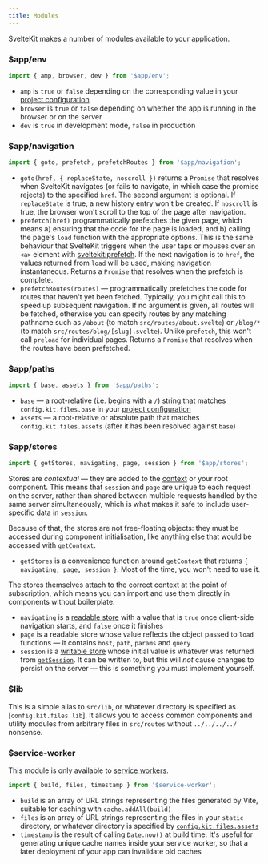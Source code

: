 ```yaml
---
title: Modules
---
```


SvelteKit makes a number of modules available to your application.

### $app/env

```js
import { amp, browser, dev } from '$app/env';
```

* `amp` is `true` or `false` depending on the corresponding value in your [project configuration](#configuration)
* `browser` is `true` or `false` depending on whether the app is running in the browser or on the server
* `dev` is `true` in development mode, `false` in production

### $app/navigation

```js
import { goto, prefetch, prefetchRoutes } from '$app/navigation';
```

* `goto(href, { replaceState, noscroll })` returns a `Promise` that resolves when SvelteKit navigates (or fails to navigate, in which case the promise rejects) to the specified `href`. The second argument is optional. If `replaceState` is true, a new history entry won't be created. If `noscroll` is true, the browser won't scroll to the top of the page after navigation.
* `prefetch(href)` programmatically prefetches the given page, which means a) ensuring that the code for the page is loaded, and b) calling the page's `load` function with the appropriate options. This is the same behaviour that SvelteKit triggers when the user taps or mouses over an `<a>` element with [sveltekit:prefetch](docs#sveltekit_prefetch). If the next navigation is to `href`, the values returned from `load` will be used, making navigation instantaneous. Returns a `Promise` that resolves when the prefetch is complete.
* `prefetchRoutes(routes)` — programmatically prefetches the code for routes that haven't yet been fetched. Typically, you might call this to speed up subsequent navigation. If no argument is given, all routes will be fetched, otherwise you can specify routes by any matching pathname such as `/about` (to match `src/routes/about.svelte`) or `/blog/*` (to match `src/routes/blog/[slug].svelte`). Unlike `prefetch`, this won't call `preload` for individual pages. Returns a `Promise` that resolves when the routes have been prefetched.

### $app/paths

```js
import { base, assets } from '$app/paths';
```

* `base` — a root-relative (i.e. begins with a `/`) string that matches `config.kit.files.base` in your [project configuration](#configuration)
* `assets` — a root-relative or absolute path that matches `config.kit.files.assets` (after it has been resolved against `base`)

### $app/stores

```js
import { getStores, navigating, page, session } from '$app/stores';
```

Stores are _contextual_ — they are added to the [context](https://svelte.dev/tutorial/context-api) or your root component. This means that `session` and `page` are unique to each request on the server, rather than shared between multiple requests handled by the same server simultaneously, which is what makes it safe to include user-specific data in `session`.

Because of that, the stores are not free-floating objects: they must be accessed during component initialisation, like anything else that would be accessed with `getContext`.

* `getStores` is a convenience function around `getContext` that returns `{ navigating, page, session }`. Most of the time, you won't need to use it.

The stores themselves attach to the correct context at the point of subscription, which means you can import and use them directly in components without boilerplate.

* `navigating` is a [readable store](https://svelte.dev/tutorial/readable-stores) with a value that is `true` once client-side navigation starts, and `false` once it finishes
* `page` is a readable store whose value reflects the object passed to `load` functions — it contains `host`, `path`, `params` and `query`
* `session` is a [writable store](https://svelte.dev/tutorial/writable-stores) whose initial value is whatever was returned from [`getSession`](#getsession). It can be written to, but this will _not_ cause changes to persist on the server — this is something you must implement yourself.


### $lib

This is a simple alias to `src/lib`, or whatever directory is specified as [`config.kit.files.lib`]. It allows you to access common components and utility modules from arbitrary files in `src/routes` without `../../../../` nonsense.

### $service-worker

This module is only available to [service workers](#service-workers).

```js
import { build, files, timestamp } from '$service-worker';
```

* `build` is an array of URL strings representing the files generated by Vite, suitable for caching with `cache.addAll(build)`
* `files` is an array of URL strings representing the files in your `static` directory, or whatever directory is specified by [`config.kit.files.assets`](#configuration)
* `timestamp` is the result of calling `Date.now()` at build time. It's useful for generating unique cache names inside your service worker, so that a later deployment of your app can invalidate old caches